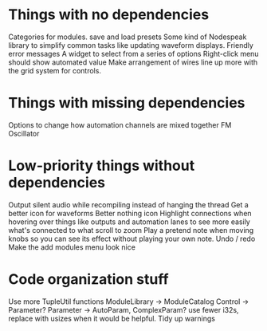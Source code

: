 # Things with no dependencies
Categories for modules.
save and load presets
Some kind of Nodespeak library to simplify common tasks like updating waveform displays.
Friendly error messages
A widget to select from a series of options
Right-click menu should show automated value
Make arrangement of wires line up more with the grid system for controls.

# Things with missing dependencies
Options to change how automation channels are mixed together
FM Oscillator

# Low-priority things without dependencies
Output silent audio while recompiling instead of hanging the thread
Get a better icon for waveforms
Better nothing icon
Highlight connections when hovering over things like outputs and automation
  lanes to see more easily what's connected to what
scroll to zoom
Play a pretend note when moving knobs so you can see its effect without playing your own note.
Undo / redo
Make the add modules menu look nice

# Code organization stuff
Use more TupleUtil functions
ModuleLibrary -> ModuleCatalog
Control -> Parameter?
Parameter -> AutoParam, ComplexParam?
use fewer i32s, replace with usizes when it would be helpful.
Tidy up warnings
